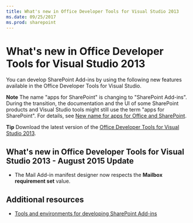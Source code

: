 ```yaml
---
title: What's new in Office Developer Tools for Visual Studio 2013
ms.date: 09/25/2017
ms.prod: sharepoint
---
```



# What's new in Office Developer Tools for Visual Studio 2013
You can develop SharePoint Add-ins by using the following new features available in the Office Developer Tools for Visual Studio. 
 

 **Note**  The name "apps for SharePoint" is changing to "SharePoint Add-ins". During the transition, the documentation and the UI of some SharePoint products and Visual Studio tools might still use the term "apps for SharePoint". For details, see  [New name for apps for Office and SharePoint](new-name-for-apps-for-sharepoint.md#bk_newname).
 


 **Tip**  Download the latest version of the  [Office Developer Tools for Visual Studio 2013](http://aka.ms/OfficeDevToolsForVS2013).
 


## What's new in Office Developer Tools for Visual Studio 2013 - August 2015 Update
<a name="New4-2015"> </a>


- The Mail Add-in manifest designer now respects the  **Mailbox requirement set** value.
    
 

## Additional resources
<a name="SP15NewVSTools_addlresources"> </a>


-  [Tools and environments for developing SharePoint Add-ins](tools-and-environments-for-developing-sharepoint-add-ins.md)
    
 

